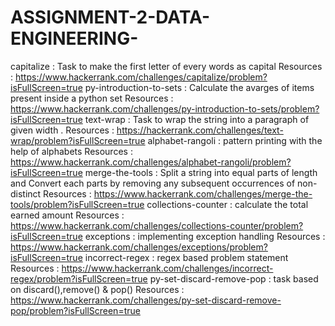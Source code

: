 # ASSIGNMENT-2-DATA-ENGINEERING-
capitalize : Task to make the first letter of every words as capital
Resources :
https://www.hackerrank.com/challenges/capitalize/problem?isFullScreen=true
py-introduction-to-sets : Calculate the avarges of items present inside a python set
Resources :
https://www.hackerrank.com/challenges/py-introduction-to-sets/problem?isFullScreen=true
text-wrap : Task to wrap the string into a paragraph of given width .
Resources :
https://hackerrank.com/challenges/text-wrap/problem?isFullScreen=true
alphabet-rangoli : pattern printing with the help of alphabets
Resources :
https://www.hackerrank.com/challenges/alphabet-rangoli/problem?isFullScreen=true
merge-the-tools : Split a string into equal parts of length and Convert each parts by removing any subsequent occurrences of non-distinct
Resources :
https://www.hackerrank.com/challenges/merge-the-tools/problem?isFullScreen=true
collections-counter : calculate the total earned amount
Resources :
https://www.hackerrank.com/challenges/collections-counter/problem?isFullScreen=true
exceptions : implementing exception handling
Resources :
https://www.hackerrank.com/challenges/exceptions/problem?isFullScreen=true
incorrect-regex : regex based problem statement
Resources :
https://www.hackerrank.com/challenges/incorrect-regex/problem?isFullScreen=true
py-set-discard-remove-pop : task based on discard(),remove() & pop()
Resources :
https://www.hackerrank.com/challenges/py-set-discard-remove-pop/problem?isFullScreen=true
